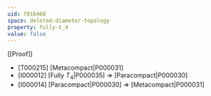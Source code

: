 ```yaml
---
uid: T016468
space: deleted-diameter-topology
property: fully-t_4
value: false
---
```

[[Proof]]

* [T000215] [Metacompact|P000031]
* [I000012] [Fully $T_4$|P000035] => [Paracompact|P000030]
* [I000014] [Paracompact|P000030] => [Metacompact|P000031]


